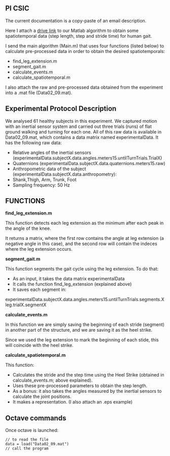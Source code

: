 ## PI CSIC

The current documentation is a copy-paste of an email description.

Here I attach a [drive link][drive_link] to our Matlab algorithm to obtain some spatiotemporal data (step length, step and stride time) for human gait.

[drive_link]: https://drive.google.com/file/d/1MkoTb8KmQFJ2ReeoejvMpYuTjFyTbwwf/view?usp=sharing


I send the main algorithm (Main.m) that uses four functions (listed below) to calculate pre-processed data in order to obtain the desired spatiotemporals:

- find_leg_extension.m
- segment_gait.m
- calculate_events.m
- calculate_spatiotemporal.m

I also attach the raw and pre-processed data obtained from the experiment into a .mat file (Data02_09.mat).

## Experimental Protocol Description

We analysed 61 healthy subjects in this experiment.  We captured motion with an inertial sensor system and carried out three trials (runs) of flat ground walking and turning for each one. All of this raw data is available in Data02_09.mat, which contains a data matrix named experimentalData. It has the following raw data:

- Relative angles of the inertial sensors (experimentalData.subjectX.data.angles.meters15.untilTurnTrials.TrialX)
- Quaternions (experimentalData.subjectX.data.quaternions.meters15.raw)
- Anthropometric data of the subject (experimentalData.subjectX.data.anthropometry):
 - Shank,Thigh, Arm, Trunk, Foot
- Sampling frequency: 50 Hz


## FUNCTIONS

**find_leg_extension.m**

This function detects each leg extension as the minimum after each peak in the angle of the knee.

It returns a matrix, where the first row contains the angle at leg extension (a negative angle in this case), and the second row will contain the indeces where the leg extension occurs.

**segment_gait.m**

This function segments the gait cycle using the leg extension. To do that:
- As an input, it takes the data matrix experimentalData
- It calls the function find_leg_extension (explained above)
- It saves each segment in:

experimentalData.subjectX.data.angles.meters15.untilTurnTrials.segments.Xleg.trialX.segmentX

**calculate_events.m**

In this function we are simply saving the beginning of each stride (segment) in another part of the structure, and we are saving it as the heel strike.

Since we used the leg extension to mark the beginning of each stide, this will coincide with the heel strike.

**calculate_spatiotemporal.m**

This function:

- Calculates the stride and the step time using the Heel Strike (obtained in calculate_events.m; above explained).
- Uses these pre-processed parameters to obtain the step length.
- As a bonus: it also takes the angles measured by the inertial sensors to calculate the joint positions.
- It makes a representation. (I also attach an .eps example)

## Octave commands

Once octave is launched:
```
// to read the file
data = load("Data02_09.mat")
// call the program
```
